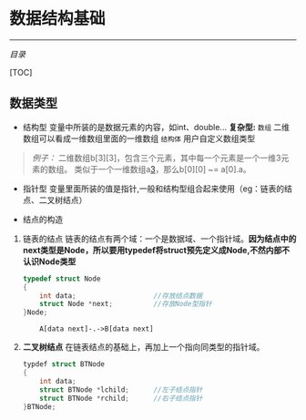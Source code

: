 # 数据结构基础
---
*目录*

[TOC]

## 数据类型
- 结构型
变量中所装的是数据元素的内容，如int、double...
**复杂型:**
`数组`   二维数组可以看成一维数组里面的一维数组
`结构体`   用户自定义数组类型
>*例子：*
二维数组b[3][3]，包含三个元素，其中每一个元素是一个一维3元素的数组。
类似于一个一维数组a[3](内部元素的含有a、b、c,3个int元素的struct)，那么b[0][0] ~= a[0].a。

- 指针型
变量里面所装的值是指针,一般和结构型组合起来使用（eg：链表的结点、二叉树结点）

- 结点的构造
1. 链表的结点
链表的结点有两个域：一个是数据域、一个指针域。**因为结点中的next类型是Node，所以要用typedef将struct预先定义成Node,不然内部不认识Node类型**
    ```C
    typedef struct Node
    {
        int data;                   //存放结点数据
        struct Node *next;          //存放Node型指针
    }Node;
    ```
    ```graphLR
        A[data next]-.->B[data next]
    ```
2. **二叉树结点**
在链表结点的基础上，再加上一个指向同类型的指针域。
    ```C
    typdef struct BTNode
    {
        int data;
        struct BTNode *lchild;      //左子结点指针
        struct BTNode *rchild;      //右子结点指针
    }BTNode;
    ```
